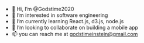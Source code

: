 - 👋 Hi, I’m @Godstime2020
- 👀 I’m interested in software engineering 
- 🌱 I’m currently learning React.js, d3.js, node.js
- 💞️ I’m looking to collaborate on building a mobile app
- 📫 you can reach me at godstimeinstein@gmail.com

<!---
Godstime2020/Godstime2020 is a ✨ special ✨ repository because its `README.md` (this file) appears on your GitHub profile.
You can click the Preview link to take a look at your changes.
--->
